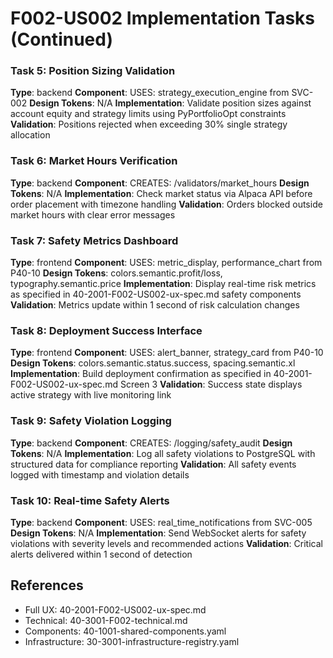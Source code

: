 # F002-US002 Implementation Tasks (Continued)

### Task 5: Position Sizing Validation
**Type**: backend
**Component**: USES: strategy_execution_engine from SVC-002
**Design Tokens**: N/A
**Implementation**:
Validate position sizes against account equity and strategy limits using PyPortfolioOpt constraints
**Validation**: Positions rejected when exceeding 30% single strategy allocation

### Task 6: Market Hours Verification
**Type**: backend
**Component**: CREATES: /validators/market_hours
**Design Tokens**: N/A
**Implementation**:
Check market status via Alpaca API before order placement with timezone handling
**Validation**: Orders blocked outside market hours with clear error messages

### Task 7: Safety Metrics Dashboard
**Type**: frontend
**Component**: USES: metric_display, performance_chart from P40-10
**Design Tokens**: colors.semantic.profit/loss, typography.semantic.price
**Implementation**:
Display real-time risk metrics as specified in 40-2001-F002-US002-ux-spec.md safety components
**Validation**: Metrics update within 1 second of risk calculation changes

### Task 8: Deployment Success Interface
**Type**: frontend
**Component**: USES: alert_banner, strategy_card from P40-10
**Design Tokens**: colors.semantic.status.success, spacing.semantic.xl
**Implementation**:
Build deployment confirmation as specified in 40-2001-F002-US002-ux-spec.md Screen 3
**Validation**: Success state displays active strategy with live monitoring link

### Task 9: Safety Violation Logging
**Type**: backend
**Component**: CREATES: /logging/safety_audit
**Design Tokens**: N/A
**Implementation**:
Log all safety violations to PostgreSQL with structured data for compliance reporting
**Validation**: All safety events logged with timestamp and violation details

### Task 10: Real-time Safety Alerts
**Type**: backend
**Component**: USES: real_time_notifications from SVC-005
**Design Tokens**: N/A
**Implementation**:
Send WebSocket alerts for safety violations with severity levels and recommended actions
**Validation**: Critical alerts delivered within 1 second of detection

## References
- Full UX: 40-2001-F002-US002-ux-spec.md
- Technical: 40-3001-F002-technical.md
- Components: 40-1001-shared-components.yaml
- Infrastructure: 30-3001-infrastructure-registry.yaml